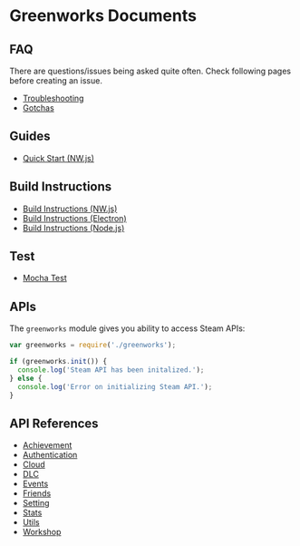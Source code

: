 # Greenworks Documents

## FAQ

There are questions/issues being asked quite often. Check following pages before
creating an issue.
  * [Troubleshooting](troubleshooting.md)
  * [Gotchas](gotchas.md)

## Guides

* [Quick Start (NW.js)](quick-start-nwjs.md)

## Build Instructions

* [Build Instructions (NW.js)](build-instructions-nwjs.md)
* [Build Instructions (Electron)](build-instructions-electron.md)
* [Build Instructions (Node.js)](build-instructions-nodejs.md)

## Test

* [Mocha Test](mocha-test.md)

## APIs

The `greenworks` module gives you ability to access Steam APIs:

```js
var greenworks = require('./greenworks');

if (greenworks.init()) {
  console.log('Steam API has been initalized.');
} else {
  console.log('Error on initializing Steam API.');
}
```

## API References

* [Achievement](achievement.md)
* [Authentication](authentication.md)
* [Cloud](cloud.md)
* [DLC](dlc.md)
* [Events](events.md)
* [Friends](friends.md)
* [Setting](setting.md)
* [Stats](stats.md)
* [Utils](utils.md)
* [Workshop](workshop.md)
